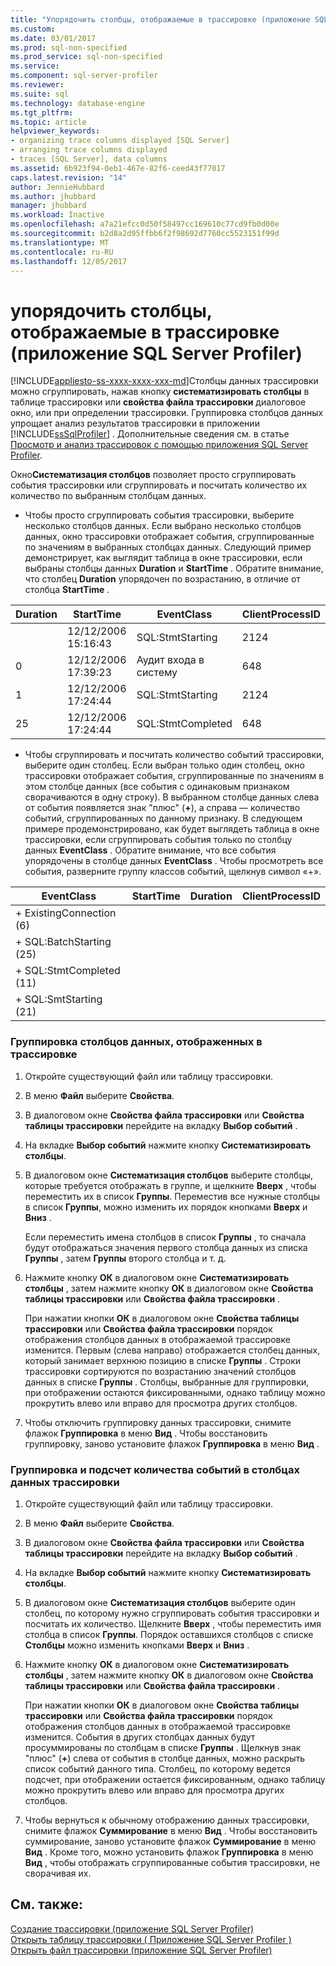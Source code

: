 ```yaml
---
title: "Упорядочить столбцы, отображаемые в трассировке (приложение SQL Server Profiler) | Документы Microsoft"
ms.custom: 
ms.date: 03/01/2017
ms.prod: sql-non-specified
ms.prod_service: sql-non-specified
ms.service: 
ms.component: sql-server-profiler
ms.reviewer: 
ms.suite: sql
ms.technology: database-engine
ms.tgt_pltfrm: 
ms.topic: article
helpviewer_keywords:
- organizing trace columns displayed [SQL Server]
- arranging trace columns displayed
- traces [SQL Server], data columns
ms.assetid: 6b923f94-0eb1-467e-82f6-ceed43f77017
caps.latest.revision: "14"
author: JennieHubbard
ms.author: jhubbard
manager: jhubbard
ms.workload: Inactive
ms.openlocfilehash: a7a21efcc0d50f58497cc169610c77cd9fb0d00e
ms.sourcegitcommit: b2d8a2d95ffbb6f2f98692d7760cc5523151f99d
ms.translationtype: MT
ms.contentlocale: ru-RU
ms.lasthandoff: 12/05/2017
---
```

# <a name="organize-columns-displayed-in-a-trace-sql-server-profiler"></a>упорядочить столбцы, отображаемые в трассировке (приложение SQL Server Profiler)
[!INCLUDE[appliesto-ss-xxxx-xxxx-xxx-md](../../includes/appliesto-ss-xxxx-xxxx-xxx-md.md)]Столбцы данных трассировки можно сгруппировать, нажав кнопку **систематизировать столбцы** в таблице трассировки или **свойства файла трассировки** диалоговое окно, или при определении трассировки. Группировка столбцов данных упрощает анализ результатов трассировки в приложении [!INCLUDE[ssSqlProfiler](../../includes/sssqlprofiler-md.md)] . Дополнительные сведения см. в статье [Просмотр и анализ трассировок с помощью приложения SQL Server Profiler](../../tools/sql-server-profiler/view-and-analyze-traces-with-sql-server-profiler.md).  
  
 Окно**Систематизация столбцов** позволяет просто сгруппировать события трассировки или сгруппировать и посчитать количество их количество по выбранным столбцам данных.  
  
-   Чтобы просто сгруппировать события трассировки, выберите несколько столбцов данных. Если выбрано несколько столбцов данных, окно трассировки отображает события, сгруппированные по значениям в выбранных столбцах данных. Следующий пример демонстрирует, как выглядит таблица в окне трассировки, если выбраны столбцы данных **Duration** и **StartTime** . Обратите внимание, что столбец **Duration** упорядочен по возрастанию, в отличие от столбца **StartTime** .  
  
|Duration|StartTime|EventClass|ClientProcessID|  
|--------------|---------------|----------------|---------------------|  
||12/12/2006 15:16:43|SQL:StmtStarting|2124|  
|0|12/12/2006 17:39:23|Аудит входа в систему|648|  
|1|12/12/2006 17:24:44|SQL:StmtStarting|2124|  
|25|12/12/2006 17:24:44|SQL:StmtCompleted|648|  
  
-   Чтобы сгруппировать и посчитать количество событий трассировки, выберите один столбец. Если выбран только один столбец, окно трассировки отображает события, сгруппированные по значениям в этом столбце данных (все события с одинаковым признаком сворачиваются в одну строку). В выбранном столбце данных слева от события появляется знак "плюс" (**+**), а справа — количество событий, сгруппированных по данному признаку. В следующем примере продемонстрировано, как будет выглядеть таблица в окне трассировки, если сгруппировать события только по столбцу данных **EventClass** . Обратите внимание, что все события упорядочены в столбце данных **EventClass** . Чтобы просмотреть все события, разверните группу классов событий, щелкнув символ «+».  
  
|EventClass|StartTime|Duration|ClientProcessID|  
|----------------|---------------|--------------|---------------------|  
|+ ExistingConnection (6)||||  
|+ SQL:BatchStarting (25)||||  
|+ SQL:StmtCompleted (11)||||  
|+ SQL:SmtStarting (21)||||  
  
### <a name="to-group-data-columns-displayed-in-a-trace"></a>Группировка столбцов данных, отображенных в трассировке  
  
1.  Откройте существующий файл или таблицу трассировки.  
  
2.  В меню **Файл** выберите **Свойства**.  
  
3.  В диалоговом окне **Свойства файла трассировки** или **Свойства таблицы трассировки** перейдите на вкладку **Выбор событий** .  
  
4.  На вкладке **Выбор событий** нажмите кнопку **Систематизировать столбцы**.  
  
5.  В диалоговом окне **Систематизация столбцов** выберите столбцы, которые требуется отображать в группе, и щелкните **Вверх** , чтобы переместить их в список **Группы**. Переместив все нужные столбцы в список **Группы**, можно изменить их порядок кнопками **Вверх** и **Вниз** .  
  
     Если переместить имена столбцов в список **Группы** , то сначала будут отображаться значения первого столбца данных из списка **Группы** , затем **Группы** второго столбца и т. д.   
  
6.  Нажмите кнопку **OК** в диалоговом окне **Систематизировать столбцы** , затем нажмите кнопку **ОК** в диалоговом окне **Свойства таблицы трассировки** или **Свойства файла трассировки** .  
  
     При нажатии кнопки **ОК** в диалоговом окне **Свойства таблицы трассировки** или **Свойства файла трассировки** порядок отображения столбцов данных в отображаемой трассировке изменится. Первым (слева направо) отображается столбец данных, который занимает верхнюю позицию в списке **Группы** . Строки трассировки сортируются по возрастанию значений столбцов данных в списке **Группы** . Столбцы, выбранные для группировки, при отображении остаются фиксированными, однако таблицу можно прокрутить влево или вправо для просмотра других столбцов.  
  
7.  Чтобы отключить группировку данных трассировки, снимите флажок **Группировка** в меню **Вид** . Чтобы восстановить группировку, заново установите флажок **Группировка** в меню **Вид** .  
  
### <a name="to-group-and-aggregate-data-columns-in-a-trace"></a>Группировка и подсчет количества событий в столбцах данных трассировки  
  
1.  Откройте существующий файл или таблицу трассировки.  
  
2.  В меню **Файл** выберите **Свойства**.  
  
3.  В диалоговом окне **Свойства файла трассировки** или **Свойства таблицы трассировки** перейдите на вкладку **Выбор событий** .  
  
4.  На вкладке **Выбор событий** нажмите кнопку **Систематизировать столбцы**.  
  
5.  В диалоговом окне **Систематизация столбцов** выберите один столбец, по которому нужно сгруппировать события трассировки и посчитать их количество. Щелкните **Вверх** , чтобы переместить имя столбца в список **Группы**. Порядок оставшихся столбцов с списке **Столбцы** можно изменить кнопками **Вверх** и **Вниз** .  
  
6.  Нажмите кнопку **OК** в диалоговом окне **Систематизировать столбцы** , затем нажмите кнопку **ОК** в диалоговом окне **Свойства таблицы трассировки** или **Свойства файла трассировки** .  
  
     При нажатии кнопки **ОК** в диалоговом окне **Свойства таблицы трассировки** или **Свойства файла трассировки** порядок отображения столбцов данных в отображаемой трассировке изменится. События в других столбцах данных будут просуммированы по столбцам в списке **Группы** . Щелкнув знак "плюс" (**+**) слева от события в столбце данных, можно раскрыть список событий данного типа. Столбец, по которому ведется подсчет, при отображении остается фиксированным, однако таблицу можно прокрутить влево или вправо для просмотра других столбцов.  
  
7.  Чтобы вернуться к обычному отображению данных трассировки, снимите флажок **Суммирование** в меню **Вид** . Чтобы восстановить суммирование, заново установите флажок **Суммирование** в меню **Вид** . Кроме того, можно установить флажок **Группировка** в меню **Вид** , чтобы отображать сгруппированные события трассировки, не сворачивая их.  
  
## <a name="see-also"></a>См. также:  
 [Создание трассировки (приложение SQL Server Profiler)](../../tools/sql-server-profiler/create-a-trace-sql-server-profiler.md)   
 [Открыть таблицу трассировки &#40; Приложение SQL Server Profiler &#41;](../../tools/sql-server-profiler/open-a-trace-table-sql-server-profiler.md)   
 [Открыть файл трассировки (приложение SQL Server Profiler)](../../tools/sql-server-profiler/open-a-trace-file-sql-server-profiler.md)  
  
  
